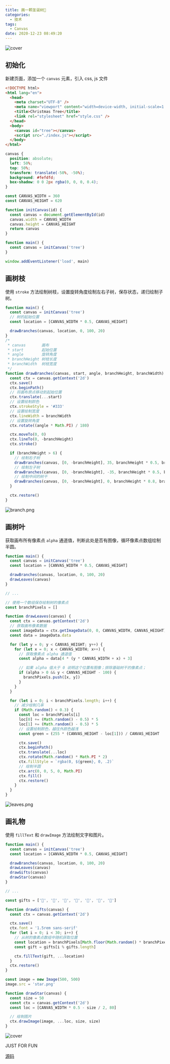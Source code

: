 ```yaml
---
title: 画一颗圣诞树🎄
categories:
  - 技术
tags:
  - Canvas
date: 2020-12-23 08:49:20
---
```


![cover](./images/christmas-tree/tree.png)

<!--more-->


## 初始化

新建页面，添加一个 `canvas` 元素，引入 css, js 文件

```html
<!DOCTYPE html>
<html lang="en">
  <head>
    <meta charset="UTF-8" />
    <meta name="viewport" content="width=device-width, initial-scale=1.0" />
    <title>Christmas Tree</title>
    <link rel="stylesheet" href="style.css" />
  </head>
  <body>
    <canvas id="tree"></canvas>
    <script src="./index.js"></script>
  </body>
</html>

```

```css
canvas {
  position: absolute;
  left: 50%;
  top: 50%;
  transform: translate(-50%, -50%);
  background: #fefdfd;
  box-shadow: 0 0 2px rgba(0, 0, 0, 0.4);
}

```

```javascript
const CANVAS_WIDTH = 360
const CANVAS_HEIGHT = 620

function initCanvas(id) {
  const canvas = document.getElementById(id)
  canvas.width = CANVAS_WIDTH
  canvas.height = CANVAS_HEIGHT
  return canvas
}

function main() {
  const canvas = initCanvas('tree')
}

window.addEventListener('load', main)
```


## 画树枝

使用 `stroke` 方法绘制树枝，设置旋转角度绘制左右子树，保存状态，递归绘制子树。

```javascript
function main() {
  const canvas = initCanvas('tree')
  // 树的起始位置
  const location = [CANVAS_WIDTH * 0.5, CANVAS_HEIGHT]

  drawBranches(canvas, location, 0, 100, 20)
}
/*
 * canvas       画布
 * start        起始位置
 * angle        旋转角度
 * branchHeight 树枝长度
 * branchWidth  树枝宽度
 */
function drawBranches(canvas, start, angle, branchHeight, branchWidth) {
  const ctx = canvas.getContext('2d')
  ctx.save()
  ctx.beginPath()
  // 将画布原点移动到起始位置
  ctx.translate(...start)
  // 设置绘制颜色
  ctx.strokeStyle = '#333'
  // 设置绘制宽度
  ctx.lineWidth = branchWidth
  // 设置旋转角度
  ctx.rotate((angle * Math.PI) / 180)

  ctx.moveTo(0, 0)
  ctx.lineTo(0, -branchHeight)
  ctx.stroke()

  if (branchHeight > 6) {
    // 绘制右子树
    drawBranches(canvas, [0, -branchHeight], 35, branchHeight * 0.5, branchWidth * 0.7)
    // 绘制左子树
    drawBranches(canvas, [0, -branchHeight], -35, branchHeight * 0.5, branchWidth * 0.7)
    // 绘制中间的树干
    drawBranches(canvas, [0, -branchHeight], 0, branchHeight * 0.8, branchWidth * 0.7)
  }

  ctx.restore()
}

```

![branch.png](https://cdn.nlark.com/yuque/0/2020/png/224563/1608733907096-e7ccfbf1-8ad5-408d-a011-ce128ffef243.png#align=left&display=inline&height=660&margin=%5Bobject%20Object%5D&name=branch.png&originHeight=1320&originWidth=840&size=257047&status=done&style=none&width=420)

## 画树叶

获取画布所有像素点 `alpha` 通道值，判断此处是否有图像，循环像素点数组绘制半圆。

```javascript
function main() {
  const canvas = initCanvas('tree')
  const location = [CANVAS_WIDTH * 0.5, CANVAS_HEIGHT]

  drawBranches(canvas, location, 0, 100, 20)
  drawLeaves(canvas)
}

// ...

// 使用一个数组保存绘制树的像素点
const branchPixels = []

function drawLeaves(canvas) {
  const ctx = canvas.getContext('2d')
  // 获取画布像素数据
  const imageData = ctx.getImageData(0, 0, CANVAS_WIDTH, CANVAS_HEIGHT)
  const data = imageData.data

  for (let y = 0; y < CANVAS_HEIGHT; y++) {
    for (let x = 0; x < CANVAS_WIDTH; x++) {
      // 获取像素点 alpha 通道值
      const alpha = data[4 * (y * CANVAS_WIDTH + x) + 3]

      // 如果 alpha 值大于 0 说明这个位置有图像；排除基础树干的像素点；
      if (alpha > 0 && y < CANVAS_HEIGHT - 100) {
        branchPixels.push([x, y])
      }
    }
  }

  for (let i = 0; i < branchPixels.length; i++) {
    // 减少绘制几率
    if (Math.random() < 0.3) {
      const loc = branchPixels[i]
      loc[0] += (Math.random() - 0.5) * 5
      loc[1] += (Math.random() - 0.5) * 5
      // 设置绘制颜色，越往外颜色越浅
      const green = (255 * (CANVAS_HEIGHT - loc[1])) / CANVAS_HEIGHT

      ctx.save()
      ctx.beginPath()
      ctx.translate(...loc)
      ctx.rotate(Math.random() * Math.PI * 2)
      ctx.fillStyle = `rgba(0, ${green}, 0, .2)`
      // 绘制半圆
      ctx.arc(0, 0, 5, 0, Math.PI)
      ctx.fill()
      ctx.restore()
    }
  }
}
```

![leaves.png](https://cdn.nlark.com/yuque/0/2020/png/224563/1608734737527-08917a38-0a45-496d-9ec9-de9309fbfca0.png#align=left&display=inline&height=660&margin=%5Bobject%20Object%5D&name=leaves.png&originHeight=1320&originWidth=840&size=480606&status=done&style=none&width=420)

## 画礼物

使用 `fillText` 和 `drawImage` 方法绘制文字和图片。

```javascript
function main() {
  const canvas = initCanvas('tree')
  const location = [CANVAS_WIDTH * 0.5, CANVAS_HEIGHT]

  drawBranches(canvas, location, 0, 100, 20)
  drawLeaves(canvas)
  drawGifts(canvas)
  drawStar(canvas)
}

// ...

const gifts = ['🎁', '🍎', '🍭', '🍬', '🎈', '🧸', '🔔']

function drawGifts(canvas) {
  const ctx = canvas.getContext('2d')

  ctx.save()
  ctx.font = '1.5rem sans-serif'
  for (let i = 0; i < 30; i++) {
    // 从树的像素点数组中随机获取位置
    const location = branchPixels[Math.floor(Math.random() * branchPixels.length)]
    const gift = gifts[i % gifts.length]

    ctx.fillText(gift, ...location)
  }
  ctx.restore()
}

const image = new Image(500, 500)
image.src = 'star.png'

function drawStar(canvas) {
  const size = 50
  const ctx = canvas.getContext('2d')
  const loc = [CANVAS_WIDTH * 0.5 - size / 2, 80]

  // 绘制图片
  ctx.drawImage(image, ...loc, size, size)
}
```

![cover](./images/christmas-tree/tree.png)

JUST FOR FUN

[源码](https://github.com/xrr2016/christmas-tree)